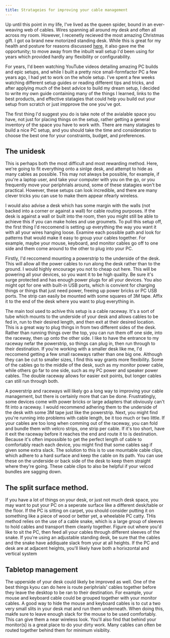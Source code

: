 ```yaml
---
title: Stratageies for improving your cable management
---
```


Up until this point in my life, I've lived as the queen spider, bound in an ever-weaving web of cables. Wires spanning all around my desk and often all across my room. However, I recenetly recieved the most amazing Christmas gift. I got oa brand new motorized standing desk. While this is great for my health and posture for reasons discussed [here](/blog/justVIthings), it also gave me the opportunity; to move away from the inbuilt wall setup I'd been using for years which provided hardly any flexibility or configurability.

For years, I'd been watching YouTube videos detailing amazing PC builds and epic setups, and while I built a pretty nice small-formfactor PC a few years ago, I had yet to work on the whole setup. I've spent a few weeks watching different setup guides or reading different tips and tricks, and after applying much of the best advice to build my dream setup, I decided to write my own guide containing many  of the things I learned, links to the best products,  and effective statagies that could help you build out your setup from scratch or just impprove the one you've got.

The first thing I'd suggest you do is take note of the avialable space you have, not just for placing things on the setup, rather getting a general inventory of the space you have to work with. There are many statagies to build a nice PC setup, and you should take the time and consideration to choose the best one for your constraints, budget, and preferences.

## The unidesk

This is perhaps both the most difficult and most rewarding method. Here, we're going to fit everything onto a sinlge desk, and attempt to hide as many cables as possible. This may not always be possible, for example, if you're a laptop user, and take your computer with you on the go, or you frequently move your periphrials around, some of these statagies won't be practical. However, these setups can look incredible, and there are many clever tricks you can use to make them appear nfearly wireless.

I would also advise a desk which has some margin with the walls (not backed into a corner or against a wall) for cable routing purposes. If the desk is against a wall or built into the room, then you might still be able to achieve this if you can make holes and use groumets. To pull this setup off, the first thing I'd reccomend is setting up everything the way you want it with all your wires hanging loose. Examine each possible path and look for patterns that would make it easy to group your cables together. For example, maybe your mouse, keyboard, and monitor cables go off to one side and them come around to the other to plug into your PC. 

Firstly, I'd reccomend mounting a powerstrip to the underside of the desk. This will allow all the power cables to run along the desk rather than to the ground. I  would highly encourage you not to cheap out here. This will be powering all your devices, so you want it to be high quality. Be sure it's surge protected and has enough power plugs for all your devices. You also might opt for one with  built-in USB ports, which is convient for charging things or things that just need power, freeing up power bricks or PC USB ports. The strip can easily be mounted with some squares of 3M tape. Affix it to the end of the desk where you want to plug everything in.

The main tool used to achive this setup is a cable raceway. It's a sort of tube which mounts to the underside of your desk and allows cables to be fed in, run to their desired length, and then exit at their desired location. This is a great way to plug things in from two different sides of the desk. Rather than running things over the top, you can run them off one side, into the raceway, then up onto the other side. I like to have the entrance to my raceway nefar the powerstrip, so things can plug in, then run through to their destination. If you're working with a smaller desk like me, I'd reccomend getting a few small raceways rather than one big one. Although they can be cut to smaller sizes, I find this way grants more flexibility. Some of the cables go to the middle of the desk, such as my monitor power cable, while others go far to one side, such as my PC power and speaker power cables. The double raceway allows for easier exit points, but longer cables can still run through both.

A powerstrip and raceways will likely go a long way to improving your cable management, but there is certainly more that can be done. Frustratingly, some devices come with power bricks or large adapters that obviously can't fit into a raceway. I would recommend adhering them to the underside of the desk with some 3M tape just like the powerstrip. Next, you might find you're running into problems with cable length, be it too much or two little. If your cables are too long when comming out of the raceway, you can fold and bundle them with velcro strips, one strip per cable. If it's too short, have it exit the raceway before it reaches the end and route it to is destination.
Because it's often impossible to get the perfect length of cable to comfortably reach each device, you might find that some cables sag if given some extra slack. The solution to this is to use mountable cable clips, which adhere to a hard surface and keep the cable on its path. You can use these on the underside or back side of the desk to keep them straight where they're going. These cable clips to also be helpful if your velcod bundles are sagging down.

## The split surface method.

If you have a lot of things on your desk, or just not much desk space, you may want to put your PC on a seperate surface like a different desk/table or the floor.  If the PC is sitting on carpet, you should consider putting it on something like a piece of wood or better yet, a wheelable PC catty. THis method relies on the use of a cable snake, which is a large group of sleeves to hold cables and transport them cleanly together. Figure out where you'd like to sit the PC, then feed all your cables through different sleeves of the snake. If you're using an adjustable standing desk, be sure that the cables and the snake have addiquate slack from your at all heights. If the PC and desk are at adjacent heights, you'll likely have both a horixzontal and vertical system 

## Tabletop management

The upperside of your desk could likely be improved as well. One of the best things kyou can do here is route periphrials' cables together before they leave the desktop to be ran to their destination. For example, your mouse and keyboard cable could be grouped together with your monitor cables. A good way to hide the mouse and keyboard cables is to cut a two very small slits in your desk mat and run them underneath. When doing this, makfe sure to leave enough slack for the mouse to be used comfortably. This can give them a near wireless look. You'll also find that behind your monitor(s) is a great place to do your dirty work. Many cables can often be routed together behind them for minimum visiblity.